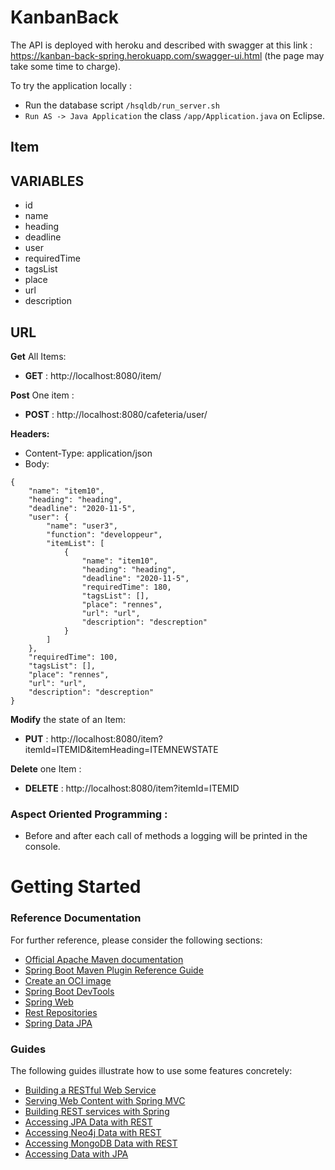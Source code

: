 # KanbanBack 
The API is deployed with heroku and described with swagger at this link : https://kanban-back-spring.herokuapp.com/swagger-ui.html (the page may take some time to charge).

To try the application locally :

- Run the database script `/hsqldb/run_server.sh`
- `Run AS -> Java Application` the class `/app/Application.java` on Eclipse.

## Item

## VARIABLES

- id
- name
- heading
- deadline
- user
- requiredTime
- tagsList
- place
- url
- description

## URL

**Get** All Items:

- **GET** : http://localhost:8080/item/

**Post** One item :

- **POST** : http://localhost:8080/cafeteria/user/

**Headers:**

- Content-Type: application/json
- Body:

```
{
    "name": "item10",
    "heading": "heading",
    "deadline": "2020-11-5",
    "user": {
        "name": "user3",
        "function": "developpeur",
        "itemList": [
            {
                "name": "item10",
                "heading": "heading",
                "deadline": "2020-11-5",
                "requiredTime": 180,
                "tagsList": [],
                "place": "rennes",
                "url": "url",
                "description": "descreption"
            }
        ]
    },
    "requiredTime": 100,
    "tagsList": [],
    "place": "rennes",
    "url": "url",
    "description": "descreption"
}
```

**Modify** the state of an Item:

- **PUT** : http://localhost:8080/item?itemId=ITEMID&itemHeading=ITEMNEWSTATE

**Delete** one Item :

- **DELETE** : http://localhost:8080/item?itemId=ITEMID

### **Aspect Oriented Programming :** 

- Before and after each call of methods a logging will be printed in the console.

# Getting Started

### Reference Documentation
For further reference, please consider the following sections:

* [Official Apache Maven documentation](https://maven.apache.org/guides/index.html)
* [Spring Boot Maven Plugin Reference Guide](https://docs.spring.io/spring-boot/docs/2.3.5.RELEASE/maven-plugin/reference/html/)
* [Create an OCI image](https://docs.spring.io/spring-boot/docs/2.3.5.RELEASE/maven-plugin/reference/html/#build-image)
* [Spring Boot DevTools](https://docs.spring.io/spring-boot/docs/2.3.5.RELEASE/reference/htmlsingle/#using-boot-devtools)
* [Spring Web](https://docs.spring.io/spring-boot/docs/2.3.5.RELEASE/reference/htmlsingle/#boot-features-developing-web-applications)
* [Rest Repositories](https://docs.spring.io/spring-boot/docs/2.3.5.RELEASE/reference/htmlsingle/#howto-use-exposing-spring-data-repositories-rest-endpoint)
* [Spring Data JPA](https://docs.spring.io/spring-boot/docs/2.3.5.RELEASE/reference/htmlsingle/#boot-features-jpa-and-spring-data)

### Guides
The following guides illustrate how to use some features concretely:

* [Building a RESTful Web Service](https://spring.io/guides/gs/rest-service/)
* [Serving Web Content with Spring MVC](https://spring.io/guides/gs/serving-web-content/)
* [Building REST services with Spring](https://spring.io/guides/tutorials/bookmarks/)
* [Accessing JPA Data with REST](https://spring.io/guides/gs/accessing-data-rest/)
* [Accessing Neo4j Data with REST](https://spring.io/guides/gs/accessing-neo4j-data-rest/)
* [Accessing MongoDB Data with REST](https://spring.io/guides/gs/accessing-mongodb-data-rest/)
* [Accessing Data with JPA](https://spring.io/guides/gs/accessing-data-jpa/)


